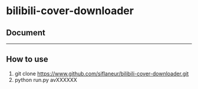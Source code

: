 # bilibili-cover-downloader
## Document

---
## How to use

1. git clone https://www.github.com/siflaneur/bilibili-cover-downloader.git
2. python run.py avXXXXXX

